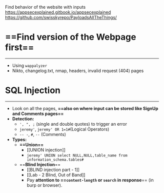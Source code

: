 Find behavior of the website with inputs
https://appsecexplained.gitbook.io/appsecexplained
https://github.com/swisskyrepo/PayloadsAllTheThings/

# ==Find version of the Webpage first==
---
- Using `wappalyzer`
- Nikto, changelog.txt, nmap, headers, invalid request (404) pages 
# SQL Injection
----
- Look on all the pages, **==also on where input can be stored like SignUp and Comments pages==**
- **Detection:**
	- `', ", ;` (single and double quotes) to trigger an error
	- `jeremy'`, `jeremy' OR 1=1#`(Logical Operators)
	- `-- -`, `#`, `--` (Comments)
- **Types:**
	- **==Union==**
		- [[UNION injection]]
		- `jeremy' UNION select NULL,NULL,table_name from information_schema.tables#`
	- ==**Blind Injection**==
		- [[BLIND injection part - 1]]
		- [[Lab - 2 Blind, Out of Band]]
		-  Pay **attention to ==`content-length` or `search` in response**== (in burp or browser).